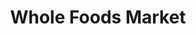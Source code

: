 ---
title: "Whole Foods Market"
url: /honolulu/whole-foods-market-kamakee-street/
shop: Supermarkt
---